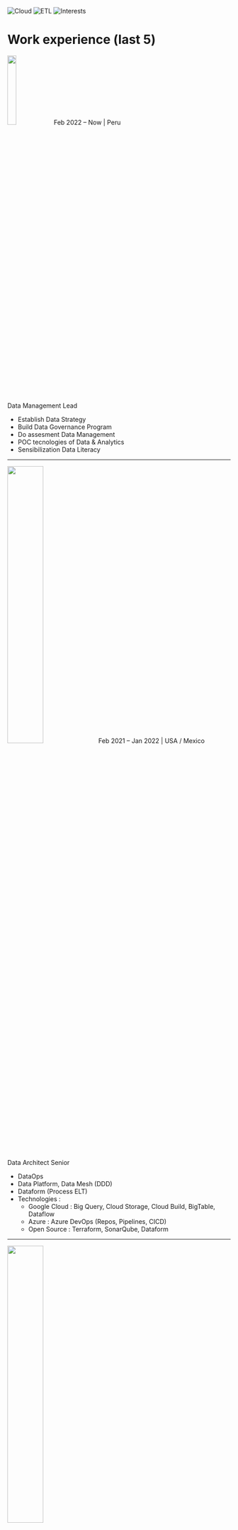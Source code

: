 <!--![Language](https://alfabetizaciondigital.fundacionesplai.org/pluginfile.php/9523/course/section/1596/python-logo-master-v3-TM.png)-->
![Cloud](https://img.shields.io/badge/Cloud-Aws%20%2F%20Gcp-informational?style=for-the-badge)
![ETL](https://img.shields.io/badge/ETL-Airflow%20%2F%20Nifi%20%2F%20Pentaho%20%2F%20PySpark-yellowgreen?style=for-the-badge)
![Interests](https://img.shields.io/badge/Intereses%20adicionales-Kubernetes%20%2F%20Terraform%20%2F%20Kafka%20%2F%20Jenkins-orange?style=for-the-badge)
<!--
**luisgradossalinas/luisgradossalinas** is a ✨ _special_ ✨ repository because its `README.md` (this file) appears on your GitHub profile.

Here are some ideas to get you started:

- 🔭 I’m currently working on ...
- 🌱 I’m currently learning ...
- 👯 I’m looking to collaborate on ...
- 🤔 I’m looking for help with ...
- 💬 Ask me about ...
- 📫 How to reach me: ...
- 😄 Pronouns: ...
- ⚡ Fun fact: ...
-->

# Work experience (last 5)

<img src="https://media-exp1.licdn.com/dms/image/C560BAQF2xCerB4_OPQ/company-logo_200_200/0/1618323063630?e=2147483647&v=beta&t=kjI6StZH7SKTP10orVPeOE-ZwILokqDqX88b469SmZU" height="20%" width="20%" >
Feb 2022 – Now | Peru<br>
Data Management Lead

- Establish Data Strategy
- Build Data Governance Program
- Do assesment Data Management
- POC tecnologies of Data & Analytics
- Sensibilization Data Literacy

---

<img src="https://upload.wikimedia.org/wikipedia/commons/thumb/c/c6/MetLife_logo.svg/2560px-MetLife_logo.svg.png" height="40%" width="40%" >
Feb 2021 – Jan 2022 | USA / Mexico<br>
Data Architect Senior

- DataOps
- Data Platform, Data Mesh (DDD)
- Dataform (Process ELT)
- Technologies : 
    * Google Cloud : Big Query, Cloud Storage, Cloud Build, BigTable, Dataflow
    * Azure : Azure DevOps (Repos, Pipelines, CICD)
    * Open Source : Terraform, SonarQube, Dataform

---

<img src="https://static.wikia.nocookie.net/tvpedia-peru/images/5/55/Interbank_logo_2019_con_fondo.svg/revision/latest/scale-to-width-down/1200?cb=20211218002645&path-prefix=es" height="40%" width="40%" >

Jul 2019 – Feb 2021 | Peru<br>
Chapter Lead Big Data

- Implementation Serverless Data Lake Framework - SDLF (https://catalog.us-east-1.prod.workshops.aws/workshops/501cb14c-91b3-455c-a2a9-d0a21ce68114/en-US/20-production/100-multi-env)
- Pipeline DataOps and MLOps
- POCs tools Data & Analytics
- Technologies : 
    * AWS : S3, Elastic Kubernetes Services (EKS), Fargate, DynamoDB, Step Functions, Lambda, SageMaker, CodeCommit, Code Build, Code Deploy, Code Pipeline, CloudFormation
    * Azure : Functions, Table Storage, Blob Storage, Speech to text
    * Open Source : Spark, Python, Scala

---

<img src="https://mma.prnewswire.com/media/1770828/Qualifacts_Logo_Registered_RGB_PrimaryColor_Logo.jpg?p=facebook" height="30%" width="30%" >

Jan 2019 – Jun 2020 | USA<br>
Senior Data Engineer

- Management of the Big Data ecosystem from a cluster on AWS (HortonWorks)
- Shell programming in linux.
- Technologies : 
    * Open Source : Spark, Sqoop, Kafka, Nifi, Hive, Hadoop, Hbase
    * DevOps : Gitlab, Jenkins
    * Other : Talent Data Studio, Birst, Zabbix, Grafana, Oracle, Shell

---

<img src="https://pbs.twimg.com/media/CUwEYH9WUAEtJGa?format=png&name=large" height="30%" width="30%" >

Sep 2018 – Jan 2019 | Peru<br>
Senior Data Engineer

- Management of the Big Data ecosystem from a Hadoop cluster in EMR using Hive and Spark.
- Development of scripts in Python to access AWS services.
- Ingesting data from Redshift to Hive with Spark.
- Technologies : 
    * AWS : Lambda, SQS, EMR, DynamoDB, Step Functions, RedShift, S3
    * DevOps : Github
    * Open Source : Spark, Sqoop, Nifi, Hive, Hadoop, Hbase, Scala, Python

--- 

## Workshops

- AWS
- IoT
- Free
- Azure
